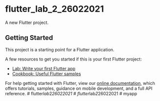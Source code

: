 # flutter_lab_2_26022021

A new Flutter project.

## Getting Started

This project is a starting point for a Flutter application.

A few resources to get you started if this is your first Flutter project:

- [Lab: Write your first Flutter app](https://flutter.dev/docs/get-started/codelab)
- [Cookbook: Useful Flutter samples](https://flutter.dev/docs/cookbook)

For help getting started with Flutter, view our
[online documentation](https://flutter.dev/docs), which offers tutorials,
samples, guidance on mobile development, and a full API reference.
#   f l u t t e r _ l a b _ 2 _ 2 6 0 2 2 0 2 1  
 #   f l u t t e r _ l a b _ 2 _ 2 6 0 2 2 0 2 1  
 #   m y a p p  
 